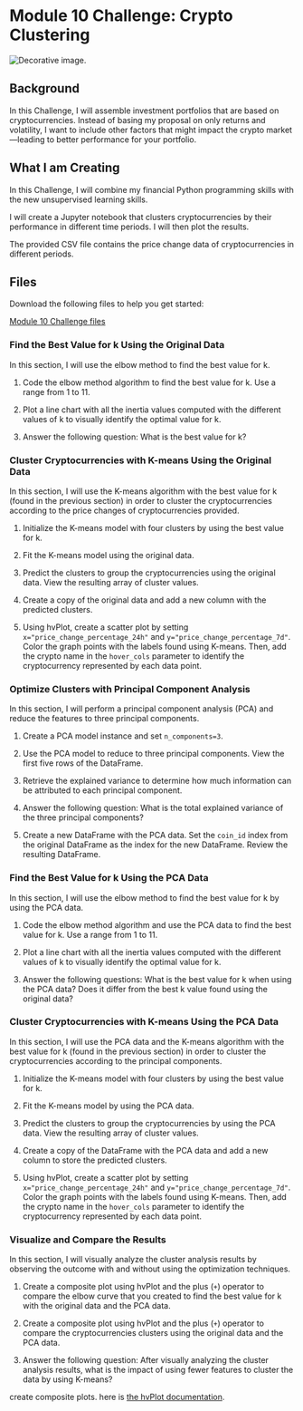 # Module 10 Challenge: Crypto Clustering

![Decorative image.](Images/10-5-challenge-image.png)

## Background

In this Challenge, I will assemble investment portfolios that are based on cryptocurrencies. Instead of basing my proposal on only returns and volatility, I want to include other factors that might impact the crypto market&mdash;leading to better performance for your portfolio.


## What I am Creating

In this Challenge, I will combine my financial Python programming skills with the new unsupervised learning skills.

I will create a Jupyter notebook that clusters cryptocurrencies by their performance in different time periods. I will then plot the results.

The provided CSV file contains the price change data of cryptocurrencies in different periods.

## Files

Download the following files to help you get started:

[Module 10 Challenge files](Starter_Code)


### Find the Best Value for k Using the Original Data

In this section, I will use the elbow method to find the best value for k.

1. Code the elbow method algorithm to find the best value for k. Use a range from 1 to 11.

2. Plot a line chart with all the inertia values computed with the different values of k to visually identify the optimal value for k.

3. Answer the following question: What is the best value for k?

### Cluster Cryptocurrencies with K-means Using the Original Data

In this section, I will use the K-means algorithm with the best value for k (found in the previous section) in order to cluster the cryptocurrencies according to the price changes of cryptocurrencies provided.

1. Initialize the K-means model with four clusters by using the best value for k.

2. Fit the K-means model using the original data.

3. Predict the clusters to group the cryptocurrencies using the original data. View the resulting array of cluster values.

4. Create a copy of the original data and add a new column with the predicted clusters.

5. Using hvPlot, create a scatter plot by setting `x="price_change_percentage_24h"` and `y="price_change_percentage_7d"`. Color the graph points with the labels found using K-means. Then, add the crypto name in the `hover_cols` parameter to identify the cryptocurrency represented by each data point.

### Optimize Clusters with Principal Component Analysis

In this section, I will perform a principal component analysis (PCA) and reduce the features to three principal components.

1. Create a PCA model instance and set `n_components=3`.

2. Use the PCA model to reduce to three principal components. View the first five rows of the DataFrame.

3. Retrieve the explained variance to determine how much information can be attributed to each principal component.

4. Answer the following question: What is the total explained variance of the three principal components?

5. Create a new DataFrame with the PCA data. Set the `coin_id` index from the original DataFrame as the index for the new DataFrame. Review the resulting DataFrame.

### Find the Best Value for k Using the PCA Data

In this section, I will use the elbow method to find the best value for k by using the PCA data.

1. Code the elbow method algorithm and use the PCA data to find the best value for k. Use a range from 1 to 11.

2. Plot a line chart with all the inertia values computed with the different values of k to visually identify the optimal value for k.

3. Answer the following questions: What is the best value for k when using the PCA data? Does it differ from the best k value found using the original data?

### Cluster Cryptocurrencies with K-means Using the PCA Data

In this section, I will use the PCA data and the K-means algorithm with the best value for k (found in the previous section) in order to cluster the cryptocurrencies according to the principal components.

1. Initialize the K-means model with four clusters by using the best value for k.

2. Fit the K-means model by using the PCA data.

3. Predict the clusters to group the cryptocurrencies by using the PCA data. View the resulting array of cluster values.

4. Create a copy of the DataFrame with the PCA data and add a new column to store the predicted clusters.

5. Using hvPlot, create a scatter plot by setting `x="price_change_percentage_24h"` and `y="price_change_percentage_7d"`. Color the graph points with the labels found using K-means. Then, add the crypto name in the `hover_cols` parameter to identify the cryptocurrency represented by each data point.

### Visualize and Compare the Results

In this section, I will visually analyze the cluster analysis results by observing the outcome with and without using the optimization techniques.

1. Create a composite plot using hvPlot and the plus (`+`) operator to compare the elbow curve that you created to find the best value for k with the original data and the PCA data.

2. Create a composite plot using hvPlot and the plus (`+`) operator to compare the cryptocurrencies clusters using the original data and the PCA data.

3. Answer the following question: After visually analyzing the cluster analysis results, what is the impact of using fewer features to cluster the data by using K-means?

 create composite plots. here is [the hvPlot documentation](https://holoviz.org/tutorial/Composing_Plots.html).

